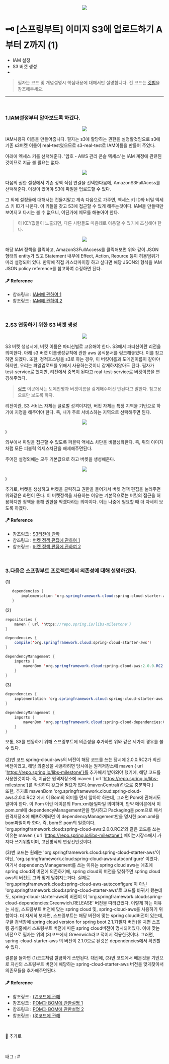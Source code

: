 <p align="center">
<img src="https://user-images.githubusercontent.com/59492312/164885788-9ff0b820-9486-4bf4-bd2d-6be87630a282.png">
</p>

# 🗝 [스프링부트] 이미지 S3에 업로드하기 A부터 Z까지 (1)

* IAM 설정
* S3 버켓 생성
* 

> 필자는 코드 및 개념설명시 핵심내용에 대해서만 설명합니다. 전 코드는 [깃헙](https://github.com/sooolog/dev-spring-springboot)을 참조해주세요.
* * *

<br>

### 1.IAM설정부터 알아보도록 하겠다.

<p align="center">
<img src="https://user-images.githubusercontent.com/59492312/147724488-d348165e-a543-42d8-9458-f9e239d232f4.png">
</p>

IAM사용자 이름을 만들어줍니다. 필자는 s3에 할당하는 권한을 설정할것임으로 s3에 기존 s3버켓 이름이 real-test였으므로
s3-real-test로 IAM이름을 만들어 주었다.

아래에 엑세스 키를 선택해준다. '암호 - AWS 관리 콘솔 엑세스'는 IAM 계정에 관련된것이므로 지금 볼 필요는 없다.

<p align="center">
<img src="https://user-images.githubusercontent.com/59492312/147724499-47957921-f40b-470b-b676-16106ade09b9.png">
</p>

다음의 권한 설정에서 기존 정책 직접 연결을 선택한다음에, AmazonS3FullAcess를 선택해준다. 이것이 있어야 S3에 파일을 업로드할 수 있다.

그 외에 설정들에 대해서는 건들지말고 계속 다음으로 가주면, 액세스 키 ID와 비밀 엑세스 키 ID가 나온다.
이 키들을 갖고 S3에 접근할 수 있게 해주는것이다. IAM을 만들때만 보여지고 다시는 볼 수 없으니, 어딘가에 메모를
해놓아야 한다.

> 이 KEY값들이 노출되면, 다른 사람들도 마음데로 이용할 수 있기에 조심해야 한다. 

<p align="center">
<img src="https://user-images.githubusercontent.com/59492312/147725487-6e3a61b1-9d79-418f-9286-7c92f29fc61d.png">
</p>

해당 IAM 정책을 클릭하고, AmazonS3FullAccess를 클릭해보면 위와 같이 JSON 형태의 entity가 있고 Statement 내부에 Effect, Action, 
Reource 등이 허용범위가 미리 설정되어 있다. 만약에 직접 커스터마이징 하고 싶다면 해당 JSON의 형식을 IAM JSON policy reference를 참고하여 수정하면 된다.

#### 🪁 Reference
* 참조링크 : [IAM에 관하여 1](https://devlog-wjdrbs96.tistory.com/323)
* 참조링크 : [IAM에 관하여 2](https://bgpark.tistory.com/127)

<br>



### 2.S3 연동하기 위한 S3 버켓 생성 

<p align="center">
<img src="https://user-images.githubusercontent.com/59492312/147722815-c4f3aeeb-0a94-4464-b6c0-04b16b89f964.png">
</p>

S3 버켓 생성시에, 버킷 이름은 파티션별로 고유해야 한다. S3에서 파티션이란 리전을 의미한다.
아래 s3 버켓 이름생성규칙에 관한 aws 공식문서를 링크해놓았다. 이를 참고하면 되겠다. 또한, 정적호스팅을
s3로 하는 경우, 이 버킷이름과 도메인이름이 같아야 하지만, 우리는 파일업로드를 위해서 사용하는것이니 같게하지않아도 된다.
필자가 test-service로 했지만, 리전에서 중복이 된다고 real-test-service로 버켓이름을 변경해주었다. 

> [링크](https://yuda.dev/251) 이곳에서는 도메인명과 버켓이름을 갖게해주어선 안된다고 말한다. 참고용으로만 보도록 하자.

리전이란, S3 서비스 자체는 글로벌 성격이지만, 버킷 자체는 특정 지역을 기반으로 하기에 지정을 해주어야 한다. 즉, 내가 주로 서비스하는 지역으로
선택해주면 된다.

<p align="center">
<img src="https://user-images.githubusercontent.com/59492312/147722820-dddb33f6-aa38-4699-affb-d0527ce79426.png">
</p>)

외부에서 파일을 접근할 수 있도록 퍼블릭 액세스 차단을 비활성화한다. 즉, 위의 이미지처럼 모든 퍼블릭 엑세스차단을 해제해주면된다.

주어진 설정외에는 모두 기본값으로 하고 버켓을 생성해준다.

<p align="center">
<img src="https://user-images.githubusercontent.com/59492312/147730558-8d816f36-7f78-4bb3-823d-655b8ecd1055.png">
</p>)

추가로, 버켓을 생성하고 버켓을 클릭하고 권한을 들어가서 버켓 정책 편집을 눌러주면 위와같은 화면이 뜬다. 이 버켓정책을 사용하는 이유는
기본적으로는 버킷의 접근을 허용하지만 정책을 통해 권한을 막겠다라는 의미이다. 이는 나중에 필요할 때 더 자세히 보도록 하겠다.

#### 🪁 Reference
* 참조링크 : [S3리전에 관하](https://blog.naver.com/minza1215/222541017141) 
* 참조링크 : [버켓 정책 편집에 관하여 1](https://devlog-wjdrbs96.tistory.com/323)
* 참조링크 : [버켓 정책 편집에 관하여 2](https://victorydntmd.tistory.com/334)

<br>



### 3.다음은 스프링부트 프로젝트에서 의존성에 대해 설명하겠다.

(1)
```java
   dependencies {
       implementation 'org.springframework.cloud:spring-cloud-starter-aws:2.1.0.RELEASE'
   }
```

(2)
```java
repositories {
    maven { url 'https://repo.spring.io/libs-milestone'}
}

dependencies {
    compile('org.springframework.cloud:spring-cloud-starter-aws')
}

dependencyManagement {
    imports {
        mavenBom 'org.springframework.cloud:spring-cloud-aws:2.0.0.RC2'
    }
}
```

(3)
```java
dependencies {
    implementation 'org.springframework.cloud:spring-cloud-starter-aws'
}

dependencyManagement {
    imports {
        mavenBom 'org.springframework.cloud:spring-cloud-dependencies:Greenwich.RELEASE'
    }
}
```

보통, S3를 연동하기 위해 스프링부트에 의존성을 추가하면 위와 같은 세가지 경우를 볼 수 있다.   
<br>
(2)번 코드 spring-cloud-aws의 버전이 해당 코드를 쓰는 당시에 2.0.0.RC2가 최신버전이였고, 해당 의존성을 사용하려면 당시에는 원격저장소에 maven { url 'https://repo.spring.io/libs-milestone'}를 추가해서 받아와야
했기에, 해당 코드를 사용한것이다. 즉, 지금은 원격저장소에 maven { url 'https://repo.spring.io/libs-milestone'}를 작성하여 갖고올 필요가 없다.(mavenCentral()만으로 충분하다.)     
또한, 추가로 mavenBom 'org.springframework.cloud:spring-cloud-aws:2.0.0.RC2'에서 이 Bom의 의미를 먼저 알아야 하는데, 그러면 Pom에 관해서도 알아야 한다. 이 Pom 이란 메이븐의 Pom.xml을일파일 의미하며, 만약
메이븐에서 이 pom.xml에 dependencyManagement만을 명시하고 Packaging을 pom으로 해서 원격저장소에 배포하게되면 이 dependencyManagement만을 명시한 pom.xml을 bom파일이라 한다. 즉, bom은 pom의 일종이다.
'org.springframework.cloud:spring-cloud-aws:2.0.0.RC2'와 같은 코드를 쓰는이유는 maven { url 'https://repo.spring.io/libs-milestone'} 메이븐저장소에서 가져다 쓰기위함이며, 고전방식의 연장선인것이다.

(3)번 코드는 원래는 'org.springframework.cloud:spring-cloud-starter-aws'이 아닌, 'org.springframework.cloud:spring-cloud-aws-autoconfigure' 이였다. 여기서 dependencyManagement를 쓰는 이유는
spring cloud aws는 애초에 spring cloud의 버전에 의존하기에, spring cloud의 버전을 맞춰주면 spring cloud aws의 버전도 그와 맞게 맞춰지는거다. 실제로 'org.springframework.cloud:spring-cloud-aws-autoconfigure'이
아닌 'org.springframework.cloud:spring-cloud-starter-aws'로 코드를 바꿔서 했는데도, spring-cloud-starter-aws의 버전이 이 'org.springframework.cloud:spring-cloud-dependencies:Greenwich.RELEASE' 버전을
따라갔었다. 이렇게 하는 이유는 사실, 스프링부트 버전에 맞는 spring cloud 및, spring-cloud-aws를 사용하기 위함이다. 더 자세히 보자면, 스프링부트는 해당 버전에 맞는 spring cloud버전이 있는데, 구글 검색창에 spring cloud version
for spring boot 2.1.7(필자 버전)을 치면 스프링 공식홈에서 스프링부트 버전에 따른 spring cloud버전이 명시되어있다. 이에 맞는 버전으로 필자는 위의 (3)코드에서 Greenwich라고 적어서 적용한것이다. 그러면, spring-cloud-starter-aws
의 버전이 2.1.0으로 된것은 dependencies에서 확인할 수 있다.

결론을 들자면 (1)코드처럼 깔끔하게 쓰면된다. 대신에, (3)번 코드에서 배운것을 기반으로 자신의 스프링부트 버전에 해당하는 spring-cloud-starter-aws 버전을 맞게찾아서 의존모듈을 추가해주면된다.

#### 🪁 Reference
* 참조링크 : [(2)코드에 관해](https://jojoldu.tistory.com/300) 
* 참조링크 : [POM과 BOM에 관한설명 1](https://simongs.tistory.com/49)
* 참조링크 : [POM과 BOM에 관한설명 2](https://findmypiece.tistory.com/101)
* 참조링크 : [(3)코드에 관해](https://bgpark.tistory.com/127)

<br>



🚀 추가로

<br>

태그 : #